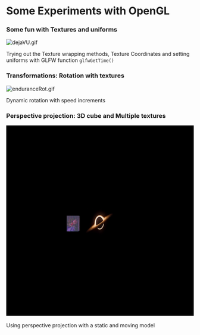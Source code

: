 # Some Experiments with OpenGL

### Some fun with Textures and uniforms

<img alt="dejaVU.gif" src="https://github.com/abhishekingit/LearnOpenGL/blob/Main/assets/outputFiles/dejaVU.gif?raw=true" data-hpc="true" class="Box-sc-g0xbh4-0 kzRgrI" height="512px">

Trying out the Texture wrapping methods, Texture Coordinates and setting uniforms with GLFW function `glfwGetTime()`

### Transformations: Rotation with textures

<img alt="enduranceRot.gif" src="https://github.com/abhishekingit/LearnOpenGL/blob/Main/assets/outputFiles/enduranceRot.gif?raw=true" data-hpc="true" class="Box-sc-g0xbh4-0 kzRgrI" height="512px">

Dynamic rotation with speed increments 

### Perspective projection: 3D cube and Multiple textures

<img alt="gargantua.gif" src="https://github.com/abhishekingit/LearnOpenGL/blob/Main/assets/outputFiles/gargantua.gif?raw=true" data-hpc="true" class="Box-sc-g0xbh4-0 kzRgrI" height="512px">

 Using perspective projection with a static and moving model